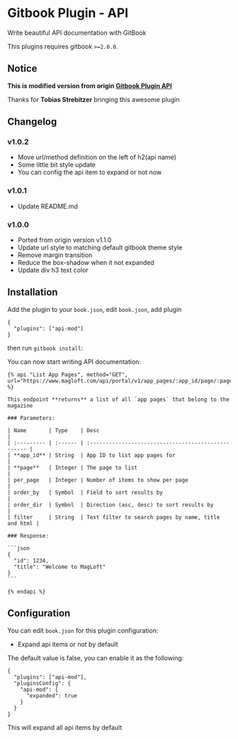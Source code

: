 # Gitbook Plugin - API
Write beautiful API documentation with GitBook

This plugins requires gitbook `>=2.0.0`.

## Notice
**This is modified version from origin [Gitbook Plugin API](https://github.com/MagLoft/gitbook-plugin-api)**

Thanks for **Tobias Strebitzer** bringing this awesome plugin

## Changelog
### v1.0.2
- Move url/method definition on the left of h2(api name)
- Some little bit style update
- You can config the api item to expand or not now

### v1.0.1
- Update README.md

### v1.0.0
- Ported from origin version v1.1.0
- Update url style to matching default gitbook theme style
- Remove margin transition
- Reduce the box-shadow when it not expanded
- Update div h3 text color

## Installation

Add the plugin to your `book.json`, edit `book.json`, add plugin
```
{
  "plugins": ["api-mod"]
}
```

then run `gitbook install`:


You can now start writing API documentation:

    {% api "List App Pages", method="GET", url="https://www.magloft.com/api/portal/v1/app_pages/:app_id/page/:page" %}

    This endpoint **returns** a list of all `app pages` that belong to the magazine

    ### Parameters:

    | Name       | Type    | Desc                                                |
    | :--------- | :------ | :-------------------------------------------------- |
    | **app_id** | String  | App ID to list app pages for                        |
    | **page**   | Integer | The page to list                                    |
    | per_page   | Integer | Number of items to show per page                    |
    | order_by   | Symbol  | Field to sort results by                            |
    | order_dir  | Symbol  | Direction (asc, desc) to sort results by            |
    | filter     | String  | Text filter to search pages by name, title and html |

    ### Response:

    ```json
    {
      "id": 1234,
      "title": "Welcome to MagLoft"
    }
    ```

    {% endapi %}

## Configuration
You can edit `book.json` for this plugin configuration:

- Expand api items or not by default

The default value is false, you can enable it as the following:

```
{
  "plugins": ["api-mod"],
  "pluginsConfig": {
    "api-mod": {
      "expanded": true
    }
  }
}
```

This will expand all api items by default
